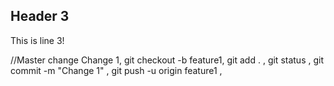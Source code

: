 ## Header 3
This is line 3!

//Master change
Change 1,
git checkout -b feature1,
git add . ,
git status ,
git commit -m "Change 1" ,
git push -u origin feature1 ,